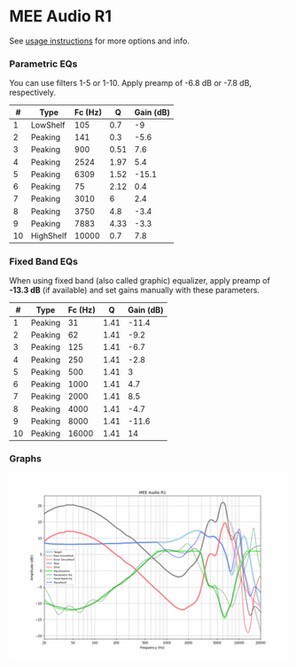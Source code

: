 # MEE Audio R1
See [usage instructions](https://github.com/jaakkopasanen/AutoEq#usage) for more options and info.

### Parametric EQs
You can use filters 1-5 or 1-10. Apply preamp of -6.8 dB or -7.8 dB, respectively.

|   # | Type      |   Fc (Hz) |    Q |   Gain (dB) |
|-----|-----------|-----------|------|-------------|
|   1 | LowShelf  |       105 | 0.7  |        -9   |
|   2 | Peaking   |       141 | 0.3  |        -5.6 |
|   3 | Peaking   |       900 | 0.51 |         7.6 |
|   4 | Peaking   |      2524 | 1.97 |         5.4 |
|   5 | Peaking   |      6309 | 1.52 |       -15.1 |
|   6 | Peaking   |        75 | 2.12 |         0.4 |
|   7 | Peaking   |      3010 | 6    |         2.4 |
|   8 | Peaking   |      3750 | 4.8  |        -3.4 |
|   9 | Peaking   |      7883 | 4.33 |        -3.3 |
|  10 | HighShelf |     10000 | 0.7  |         7.8 |

### Fixed Band EQs
When using fixed band (also called graphic) equalizer, apply preamp of **-13.3 dB** (if available) and set gains manually with these parameters.

|   # | Type    |   Fc (Hz) |    Q |   Gain (dB) |
|-----|---------|-----------|------|-------------|
|   1 | Peaking |        31 | 1.41 |       -11.4 |
|   2 | Peaking |        62 | 1.41 |        -9.2 |
|   3 | Peaking |       125 | 1.41 |        -6.7 |
|   4 | Peaking |       250 | 1.41 |        -2.8 |
|   5 | Peaking |       500 | 1.41 |         3   |
|   6 | Peaking |      1000 | 1.41 |         4.7 |
|   7 | Peaking |      2000 | 1.41 |         8.5 |
|   8 | Peaking |      4000 | 1.41 |        -4.7 |
|   9 | Peaking |      8000 | 1.41 |       -11.6 |
|  10 | Peaking |     16000 | 1.41 |        14   |

### Graphs
![](./MEE%20Audio%20R1.png)
